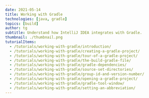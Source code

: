 ```yaml
---
date: 2021-05-14
title: Working with Gradle
technologies: [java, gradle]
topics: [build]
author: tg
subtitle: Understand how IntelliJ IDEA integrates with Gradle.
thumbnail: ./thumbnail.png
tutorialItems:
  - /tutorials/working-with-gradle/introduction/
  - /tutorials/working-with-gradle/creating-a-gradle-project/
  - /tutorials/working-with-gradle/tour-of-a-gradle-project/
  - /tutorials/working-with-gradle/the-build-gradle-file/
  - /tutorials/working-with-gradle/gradle-dependencies/
  - /tutorials/working-with-gradle/source-set-directories/
  - /tutorials/working-with-gradle/group-id-and-version-number/
  - /tutorials/working-with-gradle/opening-a-gradle-project/
  - /tutorials/working-with-gradle/gradle-tool-window/
  - /tutorials/working-with-gradle/setting-an-abbreviation/
---
```

